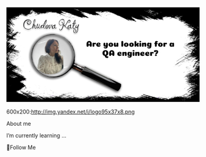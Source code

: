 ![Heder](https://raw.githubusercontent.com/testerchudova/testerchudova/main/assets/Group_1.jpg)

600x200:http://img.yandex.net/i/logo95x37x8.png



About me

I’m currently learning ...

💬Follow Me
